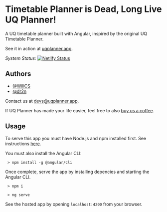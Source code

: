 
# Timetable Planner is Dead, Long Live UQ Planner!
A UQ timetable planner built with Angular, inspired by the original UQ Timetable Planner.

See it in action at [uqplanner.app](http://www.uqplanner.app).

*System Status:* [![Netlify Status](https://api.netlify.com/api/v1/badges/45c47ad8-d45f-475f-bea9-3ecec6bff030/deploy-status)](https://uqplanner.app)

## Authors

 * [@WillCS](https://github.com/willCS)
 * [@dr2n](https://github.com/Dr2n)

Contact us at [devs@uqplanner.app](mailto:devs@uqplanner.app).

If UQ Planner has made your life easier, feel free to also [buy us a coffee](https://www.paypal.com/cgi-bin/webscr?cmd=_donations&business=devs%40uqplanner.app&currency_code=AUD&source=url).

## Usage

To serve this app you must have Node.js and npm installed first. See instructions [here](https://www.npmjs.com/get-npm).

You must also install the Angular CLI:
```
 > npm install -g @angular/cli
```

Once complete, serve the app by installing depencies and starting the Angular CLI.

```
 > npm i
```

```
 > ng serve
```

See the hosted app by opening `localhost:4200` from your browser.
